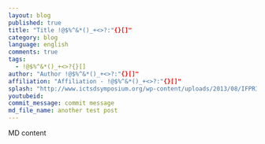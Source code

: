 ```yaml
---
layout: blog
published: true
title: "Title !@$%^&*()_+<>?:"{}[]"
category: blog
language: english
comments: true
tags: 
  - !@$%^&*()_+<>?{}[]
author: "Author !@$%^&*()_+<>?:"{}[]"
affiliation: "Affiliation - !@$%^&*()_+<>?:"{}[]"
splash: "http://www.ictsdsymposium.org/wp-content/uploads/2013/08/IFPRI_Logo_4L_Gn-Bx.png"
youtubeid: 
commit_message: commit message
md_file_name: another test post
---
```

MD content